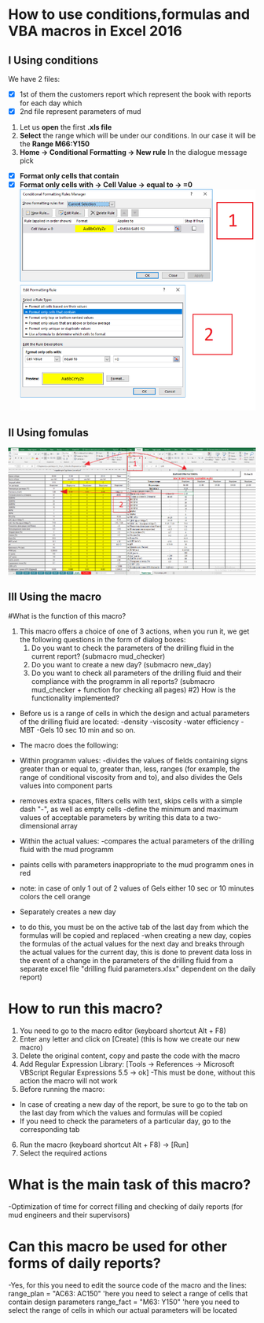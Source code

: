 # How to use conditions,formulas and VBA macros in Excel 2016
## I Using conditions
We have 2 files: 
- [x] 1st of them the customers report which represent the book with reports for each day which
- [x] 2nd file represent parameters of mud
1) Let us **open** the first **.xls file**
2) **Select** the range which will be under our conditions. In our case it will be the **Range M66:Y150**
3) **Home -> Conditional Formatting -> New rule**
In the dialogue message pick 
- [x] **Format only cells that contain**
- [x] **Format only cells with -> Cell Value -> equal to -> =0**
![Screen #1](https://github.com/DrShams/vba/blob/main/Step1_paint_empty_cells.png)
## II Using fomulas
![Screen #2](https://github.com/DrShams/vba/blob/main/Step2_sync%20formulas.png)

## III Using the macro

#What is the function of this macro?
1) This macro offers a choice of one of 3 actions, when you run it, we get the following questions in the form of dialog boxes:
	1. Do you want to check the parameters of the drilling fluid in the current report? (submacro mud_checker)
	2. Do you want to create a new day? (submacro new_day)
	3. Do you want to check all parameters of the drilling fluid and their compliance with the programm in all reports? (submacro mud_checker + function for checking all pages)
#2) How is the functionality implemented?
+ Before us is a range of cells in which the design and actual parameters of the drilling fluid are located:
-density
-viscosity
-water efficiency
-MBT
-Gels 10 sec 10 min and so on.

+ The macro does the following:
+ Within programm values:
-divides the values ​​of fields containing signs greater than or equal to, greater than, less, ranges (for example, the range of conditional viscosity from and to), and also divides the Gels values ​​into component parts
- removes extra spaces, filters cells with text, skips cells with a simple dash "-", as well as empty cells
-define the minimum and maximum values ​​of acceptable parameters by writing this data to a two-dimensional array
+ Within the actual values:
-compares the actual parameters of the drilling fluid with the mud programm
- paints cells with parameters inappropriate to the mud programm ones in red
* note: in case of only 1 out of 2 values of Gels either 10 sec or 10 minutes colors the cell orange
+ Separately creates a new day
* to do this, you must be on the active tab of the last day from which the formulas will be copied and replaced
-when creating a new day, copies the formulas of the actual values ​​for the next day and breaks through the actual values ​​for the current day, this is done
to prevent data loss in the event of a change in the parameters of the drilling fluid from a separate excel file "drilling fluid parameters.xlsx" dependent on the daily report)

# How to run this macro?
1) You need to go to the macro editor (keyboard shortcut Alt + F8)
2) Enter any letter and click on [Create] (this is how we create our new macro)
3) Delete the original content, copy and paste the code with the macro
4) Add Regular Expression Library: [Tools -> References -> Microsoft VBScript Regular Expressions 5.5 -> ok]
-This must be done, without this action the macro will not work
5) Before running the macro:
+ In case of creating a new day of the report, be sure to go to the tab on the last day from which the values ​​and formulas will be copied
+ If you need to check the parameters of a particular day, go to the corresponding tab
6) Run the macro (keyboard shortcut Alt + F8) -> [Run]
7) Select the required actions

# What is the main task of this macro?
-Optimization of time for correct filling and checking of daily reports (for mud engineers and their supervisors)

# Can this macro be used for other forms of daily reports?
-Yes, for this you need to edit the source code of the macro and the lines:
    range_plan = "AC63: AC150" 'here you need to select a range of cells that contain design parameters
    range_fact = "M63: Y150" 'here you need to select the range of cells in which our actual parameters will be located
